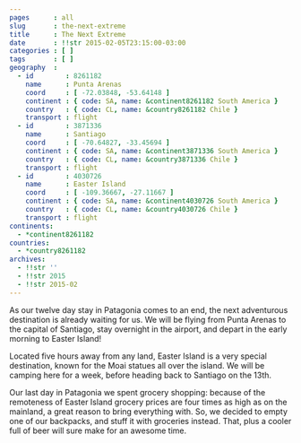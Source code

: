 ```yaml
---
pages      : all
slug       : the-next-extreme
title      : The Next Extreme
date       : !!str 2015-02-05T23:15:00-03:00
categories : [ ]
tags       : [ ]
geography  :
  - id        : 8261182
    name      : Punta Arenas
    coord     : [ -72.03848, -53.64148 ]
    continent : { code: SA, name: &continent8261182 South America }
    country   : { code: CL, name: &country8261182 Chile }
    transport : flight
  - id        : 3871336
    name      : Santiago
    coord     : [ -70.64827, -33.45694 ]
    continent : { code: SA, name: &continent3871336 South America }
    country   : { code: CL, name: &country3871336 Chile }
    transport : flight
  - id        : 4030726
    name      : Easter Island
    coord     : [ -109.36667, -27.11667 ]
    continent : { code: SA, name: &continent4030726 South America }
    country   : { code: CL, name: &country4030726 Chile }
    transport : flight
continents:
  - *continent8261182
countries:
  - *country8261182
archives:
  - !!str ''
  - !!str 2015
  - !!str 2015-02
---
```


As our twelve day stay in Patagonia comes to an end, the next adventurous destination is already waiting for us. We will be flying from Punta Arenas to the capital of Santiago, stay overnight in the airport, and depart in the early morning to Easter Island!

Located five hours away from any land, Easter Island is a very special destination, known for the Moai statues all over the island. We will be camping here for a week, before heading back to Santiago on the 13th.

Our last day in Patagonia we spent grocery shopping: because of the remoteness of Easter Island grocery prices are four times as high as on the mainland, a great reason to bring everything with. So, we decided to empty one of our backpacks, and stuff it with groceries instead. That, plus a cooler full of beer will sure make for an awesome time.